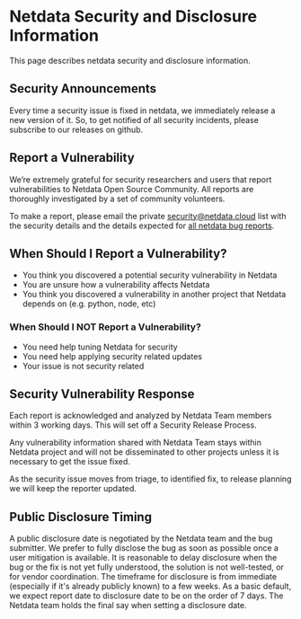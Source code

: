 # Netdata Security and Disclosure Information

This page describes netdata security and disclosure information.

## Security Announcements

Every time a security issue is fixed in netdata, we immediately release a new version of it. So, to get notified of all security incidents, please subscribe to our releases on github.

## Report a Vulnerability

We’re extremely grateful for security researchers and users that report vulnerabilities to Netdata Open Source Community. All reports are thoroughly investigated by a set of community volunteers.

To make a report, please email the private [security@netdata.cloud](mailto:security@netdata.cloud) list with the security details and the details expected for [all netdata bug reports](../.github/ISSUE_TEMPLATE/bug_report.md).


## When Should I Report a Vulnerability?

- You think you discovered a potential security vulnerability in Netdata
- You are unsure how a vulnerability affects Netdata
- You think you discovered a vulnerability in another project that Netdata depends on (e.g. python, node, etc)

### When Should I NOT Report a Vulnerability?

- You need help tuning Netdata for security
- You need help applying security related updates
- Your issue is not security related

## Security Vulnerability Response

Each report is acknowledged and analyzed by Netdata Team members within 3 working days. This will set off a Security Release Process.

Any vulnerability information shared with Netdata Team stays within Netdata project and will not be disseminated to other projects unless it is necessary to get the issue fixed.

As the security issue moves from triage, to identified fix, to release planning we will keep the reporter updated.

## Public Disclosure Timing

A public disclosure date is negotiated by the Netdata team and the bug submitter. We prefer to fully disclose the bug as soon as possible once a user mitigation is available. It is reasonable to delay disclosure when the bug or the fix is not yet fully understood, the solution is not well-tested, or for vendor coordination. The timeframe for disclosure is from immediate (especially if it's already publicly known) to a few weeks. As a basic default, we expect report date to disclosure date to be on the order of 7 days. The Netdata team holds the final say when setting a disclosure date.
